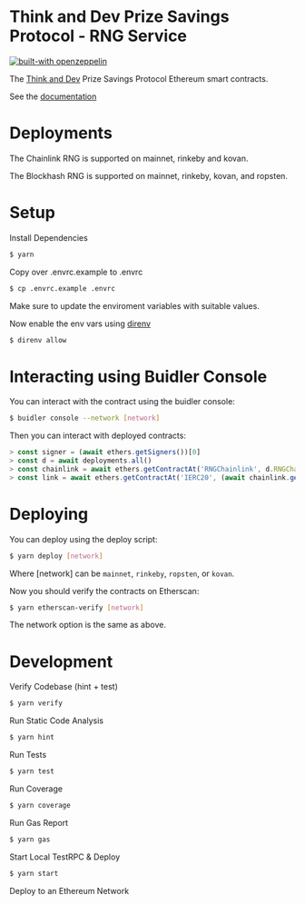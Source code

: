# Think and Dev Prize Savings Protocol - RNG Service

[![built-with openzeppelin](https://img.shields.io/badge/built%20with-OpenZeppelin-3677FF)](https://docs.openzeppelin.com/)

The [Think and Dev](https://www.thinkanddev.com/) Prize Savings Protocol Ethereum smart contracts.

See the [documentation](https://docs.pooltogether.com/protocol/random-number-generator)

# Deployments

The Chainlink RNG is supported on mainnet, rinkeby and kovan.

The Blockhash RNG is supported on mainnet, rinkeby, kovan, and ropsten.

# Setup

Install Dependencies

```sh
$ yarn
```

Copy over .envrc.example to .envrc

```sh
$ cp .envrc.example .envrc
```

Make sure to update the enviroment variables with suitable values.

Now enable the env vars using [direnv](https://direnv.net/docs/installation.html)

```sh
$ direnv allow
```

# Interacting using Buidler Console

You can interact with the contract using the buidler console:

```sh
$ buidler console --network [network]
```

Then you can interact with deployed contracts:

```javascript
> const signer = (await ethers.getSigners())[0]
> const d = await deployments.all()
> const chainlink = await ethers.getContractAt('RNGChainlink', d.RNGChainlink.address, signer)
> const link = await ethers.getContractAt('IERC20', (await chainlink.getLink()), signer)
```

# Deploying

You can deploy using the deploy script:

```sh
$ yarn deploy [network]
```

Where [network] can be `mainnet`, `rinkeby`, `ropsten`, or `kovan`.

Now you should verify the contracts on Etherscan:

```sh
$ yarn etherscan-verify [network]
```

The network option is the same as above.

# Development

Verify Codebase (hint + test)

```sh
$ yarn verify
```

Run Static Code Analysis

```sh
$ yarn hint
```

Run Tests

```sh
$ yarn test
```

Run Coverage

```sh
$ yarn coverage
```

Run Gas Report

```sh
$ yarn gas
```

Start Local TestRPC & Deploy

```sh
$ yarn start
```

Deploy to an Ethereum Network


